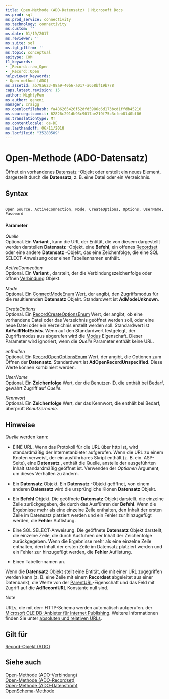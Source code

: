 ```yaml
---
title: Open-Methode (ADO-Datensatz) | Microsoft Docs
ms.prod: sql
ms.prod_service: connectivity
ms.technology: connectivity
ms.custom: ''
ms.date: 01/19/2017
ms.reviewer: ''
ms.suite: sql
ms.tgt_pltfrm: ''
ms.topic: conceptual
apitype: COM
f1_keywords:
- _Record::raw_Open
- _Record::Open
helpviewer_keywords:
- Open method [ADO]
ms.assetid: ab79a623-88a9-40b6-a017-a658bf19b778
caps.latest.revision: 15
author: MightyPen
ms.author: genemi
manager: craigg
ms.openlocfilehash: fa486265426f52dfd5986c6d173bcd1ffdb45210
ms.sourcegitcommit: 62826c291db93c9017ae219f75c3cfeb8140bf06
ms.translationtype: MT
ms.contentlocale: de-DE
ms.lasthandoff: 06/11/2018
ms.locfileid: "35280509"
---
```

# <a name="open-method-ado-record"></a>Open-Methode (ADO-Datensatz)
Öffnet ein vorhandenes [Datensatz](../../../ado/reference/ado-api/record-object-ado.md) -Objekt oder erstellt ein neues Element, dargestellt durch die **Datensatz**, z. B. eine Datei oder ein Verzeichnis.  
  
## <a name="syntax"></a>Syntax  
  
```  
  
Open Source, ActiveConnection, Mode, CreateOptions, Options, UserName, Password  
```  
  
#### <a name="parameters"></a>Parameter  
 *Quelle*  
 Optional. Ein **Variant** , kann die URL der Entität, die von diesem dargestellt werden darstellen **Datensatz** -Objekt, eine **Befehl**, ein offenes [Recordset](../../../ado/reference/ado-api/recordset-object-ado.md) oder eine andere **Datensatz** -Objekt, das eine Zeichenfolge, die eine SQL SELECT-Anweisung oder einen Tabellennamen enthält.  
  
 *ActiveConnection*  
 Optional. Ein **Variant** , darstellt, der die Verbindungszeichenfolge oder öffnen [Verbindung](../../../ado/reference/ado-api/connection-object-ado.md) Objekt.  
  
 *Mode*  
 Optional. Ein [ConnectModeEnum](../../../ado/reference/ado-api/connectmodeenum.md) Wert, der angibt, den Zugriffsmodus für die resultierenden **Datensatz** Objekt. Standardwert ist **AdModeUnknown**.  
  
 *CreateOptions*  
 Optional. Ein [RecordCreateOptionsEnum](../../../ado/reference/ado-api/recordcreateoptionsenum.md) Wert, der angibt, ob eine vorhandene Datei oder das Verzeichnis geöffnet werden soll, oder eine neue Datei oder ein Verzeichnis erstellt werden soll. Standardwert ist **AdFailIfNotExists**. Wenn auf den Standardwert festgelegt, der Zugriffsmodus aus abgerufen wird die [Modus](../../../ado/reference/ado-api/mode-property-ado.md) Eigenschaft. Dieser Parameter wird ignoriert, wenn die *Quelle* Parameter enthält keine URL.  
  
 *enthalten*  
 Optional. Ein [RecordOpenOptionsEnum](../../../ado/reference/ado-api/recordopenoptionsenum.md) Wert, der angibt, die Optionen zum Öffnen der **Datensatz**. Standardwert ist **AdOpenRecordUnspecified**. Diese Werte können kombiniert werden.  
  
 *UserName*  
 Optional. Ein **Zeichenfolge** Wert, der die Benutzer-ID, die enthält bei Bedarf, gewährt Zugriff auf *Quelle*.  
  
 *Kennwort*  
 Optional. Ein **Zeichenfolge** Wert, der das Kennwort, die enthält bei Bedarf, überprüft *Benutzername*.  
  
## <a name="remarks"></a>Hinweise  
 *Quelle* werden kann:  
  
-   EINE URL. Wenn das Protokoll für die URL über http ist, wird standardmäßig der Internetanbieter aufgerufen. Wenn die URL zu einem Knoten verweist, der ein ausführbares Skript enthält (z. B. ein. ASP-Seite), eine **Datensatz** , enthält die Quelle, anstelle der ausgeführten Inhalt standardmäßig geöffnet ist. Verwenden der *Optionen* Argument, um dieses Verhalten zu ändern.  
  
-   Ein **Datensatz** Objekt. Ein **Datensatz** -Objekt geöffnet, von einem anderen **Datensatz** wird die ursprüngliche Klonen **Datensatz** Objekt.  
  
-   Ein **Befehl** Objekt. Die geöffnete **Datensatz** Objekt darstellt, die einzelne Zeile zurückgegeben, die durch das Ausführen der **Befehl**. Wenn die Ergebnisse mehr als eine einzelne Zeile enthalten, den Inhalt der ersten Zeile im Datensatz platziert werden und ein Fehler zur hinzugefügt werden, die **Fehler** Auflistung.  
  
-   Eine SQL SELECT-Anweisung. Die geöffnete **Datensatz** Objekt darstellt, die einzelne Zeile, die durch Ausführen der Inhalt der Zeichenfolge zurückgegeben. Wenn die Ergebnisse mehr als eine einzelne Zeile enthalten, den Inhalt der ersten Zeile im Datensatz platziert werden und ein Fehler zur hinzugefügt werden, die **Fehler** Auflistung.  
  
-   Einen Tabellennamen an.  
  
 Wenn die **Datensatz** Objekt stellt eine Entität, die mit einer URL zugegriffen werden kann (z. B. eine Zeile mit einem **Recordset** abgeleitet aus einer Datenbank), die Werte von der [ParentURL](../../../ado/reference/ado-api/parenturl-property-ado.md)-Eigenschaft und das Feld mit Zugriff auf die **AdRecordURL** Konstante null sind.  
  
> [!NOTE]
>  URLs, die mit dem HTTP-Schema werden automatisch aufgerufen. der [Microsoft OLE DB-Anbieter für Internet Publishing](../../../ado/guide/appendixes/microsoft-ole-db-provider-for-internet-publishing.md). Weitere Informationen finden Sie unter [absoluten und relativen URLs](../../../ado/guide/data/absolute-and-relative-urls.md).  
  
## <a name="applies-to"></a>Gilt für  
 [Record-Objekt (ADO)](../../../ado/reference/ado-api/record-object-ado.md)  
  
## <a name="see-also"></a>Siehe auch  
 [Open-Methode (ADO-Verbindung)](../../../ado/reference/ado-api/open-method-ado-connection.md)   
 [Open-Methode (ADO-Recordset)](../../../ado/reference/ado-api/open-method-ado-recordset.md)   
 [Open-Methode (ADO-Datenstrom)](../../../ado/reference/ado-api/open-method-ado-stream.md)   
 [OpenSchema-Methode](../../../ado/reference/ado-api/openschema-method.md)
